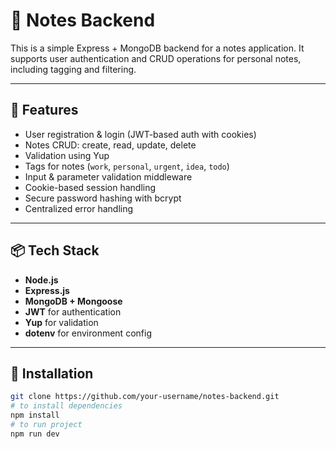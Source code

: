 # 📝 Notes Backend

This is a simple Express + MongoDB backend for a notes application. It supports user authentication and CRUD operations for personal notes, including tagging and filtering.

---

## 🚀 Features

- User registration & login (JWT-based auth with cookies)
- Notes CRUD: create, read, update, delete
- Validation using Yup
- Tags for notes (`work`, `personal`, `urgent`, `idea`, `todo`)
- Input & parameter validation middleware
- Cookie-based session handling
- Secure password hashing with bcrypt
- Centralized error handling

---

## 📦 Tech Stack

- **Node.js**
- **Express.js**
- **MongoDB + Mongoose**
- **JWT** for authentication
- **Yup** for validation
- **dotenv** for environment config

---

## 🔧 Installation

```bash
git clone https://github.com/your-username/notes-backend.git
# to install dependencies
npm install
# to run project
npm run dev
```
